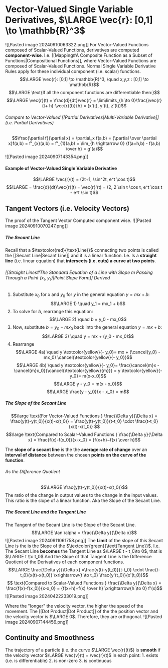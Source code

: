 # Vector-Valued Single Variable Derivatives, $\LARGE \vec{r}: [0,1] \to \mathbb{R}^3$
![[Pasted image 20240910063322.png]]
For Vector-Valued Functions composed of Scalar-Valued Functions, derivatives are computed **component-wise**.
	I.e. [[Mapping#A Composite Function as a Subset of Functions|Compositional Functions]], where Vector-Valued Functions are composed of Scalar-Valued Functions. 
		Normal Single Variable Derivative Rules apply for these individual component (i.e. scalar) functions.
$$\LARGE \vec{r}: [0,1] \to \mathbb{R}^3, \quad x,y,z : [0,1] \to \mathbb{R}$$
$$\LARGE \text{If all the component functions are differentiable then:}$$
$$\LARGE \vec{r}(t) = \frac{d}{dt}\vec{r} = \lim\limits_{h \to 0}\frac{\vec{r}(t+ h)-\vec{r}(t)}{h} = (x'(t), y'(t), z'(t))$$
###### *Compare to Vector-Valued [[Partial Derivatives|Multi-Variable Derivative]] (i.e. Partial Derivatives)*
$$\frac{\partial f}{\partial x} = \partial_x f(a,b) = {\partial \over \partial x}f(a,b) = f'_{x}(a,b) = f'_{1}(a,b) = \lim_{h \rightarrow 0} {f(a+h,b) - f(a,b) \over h} = g'(a)$$
![[Pasted image 20240907143354.png]]
#### Example of Vector-Valued Single Variable Derivative
$$\LARGE \vec{r}(t) = (2t+1, \sin^2t, e^t \cos t)$$
$$\LARGE = \frac{d}{dt}\vec{r}(t) = \vec{r}'(t) = (2, 2 \sin t \cos t, e^t \cos t - e^t \sin t)$$
## Tangent Vectors (i.e. Velocity Vectors)
The proof of the Tangent Vector Computed component wise.
![[Pasted image 20240910070247.png]]
##### The Secant Line
Recall that a $\textcolor{red}{\text{Line}}$ connecting two points is called the [[Secant Line|Secant Line]] and it is a linear function.
	I.e. Is a **straight line** (i.e. linear equation) that **intersects (i.e. cuts) a curve at two points**.
###### [[Straight Lines#The Standard Equation of a Line with Slope $m$ Passing Through a Point $(x_1, y_1)$|Point Slope Form]] Derived
1. Substitute $x_0$ for $x$ and $y_0$ for $y$ in the general equation $y = mx + b$:
$$\LARGE 1) \quad y_1 = mx_1 + b$$
2. To solve for $b$, rearrange this equation:
$$\LARGE 2) \quad  b = y_0 - mx_0$$
3. Now, substitute $b = y_0 - mx_0$ back into the general equation $y = mx + b$:
$$\LARGE 3) \quad  y = mx + (y_0 - mx_0)$$
4. Rearrange
$$\LARGE 4a) \quad  y \textcolor{yellow}{- y_0}= mx + (\cancel{y_0} - mx_0) \cancel{\textcolor{yellow}{- y_0}}$$
$$\LARGE 4b) \quad  y \textcolor{yellow}{- y_0}= \frac{\cancel{m}x - \cancel{m}x_0}{\cancel{\textcolor{yellow}{m}}} = y \textcolor{yellow}{- y_0}= m(x-x_0)$$
$$\LARGE y - y_0 = m(x - x_0)$$
$$\LARGE \frac{y - y_0}{x - x_0} = m$$
##### The Slope of the Secant Line
$$\large \text{For Vector-Valued Functions } \frac{\Delta y}{\Delta x} = \frac{y(t)-y(t_0)}{x(t)-x(t_0)} = \frac{y(t)-y(t_0)}{t-t_0} \cdot \frac{t-t_0}{x(t)-x(t_0)} $$
$$\large \text{Compared to Scalar-Valued Functions } \frac{\Delta y}{\Delta x} = \frac{f(x)-f(x_0)}{x-x_0} = {f(x+h)−f(x)​ \over h}$$

The **slope of a secant line** is the the **average rate of change** over an **interval of distance** between the chosen **points on the curve of the function**.
###### As the Difference Quotient
$$\LARGE \frac{y(t)-y(t_0)}{x(t)-x(t_0)}$$
The ratio of the change in output values to the change in the input values.
	This ratio is the slope of a linear function.
		Aka the Slope of the Secant Line.
##### The Secant Line and the Tangent Line
The Tangent of the Secant Line is the Slope of the Secant Line.
$$\LARGE \tan \alpha = \frac{\Delta y}{\Delta x}$$
![[Pasted image 20240911061758.png]]
The **Limit** of the slope of this Secant Line is the is the Slope of the $\textcolor{green}{\text{Tangent Line}}$.
	I.e. The Secant Line **becomes** the Tangent Line as $\LARGE t - t_0\to 0$, that is $\LARGE t \to t_0$
		And the Slope of that Tangent Line is the Difference Quotient of the Derivatives of each component functions.
$$\LARGE \frac{\Delta y}{\Delta x} =\frac{y(t)-y(t_0)}{t-t_0} \cdot \frac{t-t_0}{x(t)-x(t_0)} \xrightarrow{t \to t_0} \frac{y'(t_0)}{x'(t_0)}$$
$$ \text{Compared to Scalar-Valued Functions } \frac{\Delta y}{\Delta x} = \frac{f(x)-f(x_0)}{x-x_0} = {f(x+h)−f(x)​ \over h} \xrightarrow{h \to 0} f'(x)$$
![[Pasted image 20240422233019.png]]

Where the "longer" the velocity vector, the higher the speed of the movement.
	The [[Dot Product|Dot Product]] of the the position vector and the velocity vector is $\LARGE 0$.
		Therefore, they are orthogonal.
![[Pasted image 20240907144456.png]]
## Continuity and Smoothness 
The trajectory of a particle (i.e. the curve $\LARGE \vec{r}(t)$) is **smooth** if the velocity vector $\LARGE \vec{v}(t) = \vec{r}(t)$ in each point:
	1. exists (i.e. is differentiable)
	2. is non-zero
	3. is continuous

